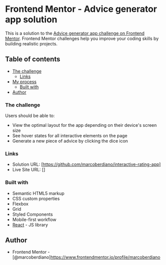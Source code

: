 # Frontend Mentor - Advice generator app solution

This is a solution to the [Advice generator app challenge on Frontend Mentor](https://www.frontendmentor.io/challenges/advice-generator-app-QdUG-13db). Frontend Mentor challenges help you improve your coding skills by building realistic projects.

## Table of contents

- [The challenge](#the-challenge)
  - [Links](#links)
- [My process](#my-process)
  - [Built with](#built-with)
- [Author](#author)

### The challenge

Users should be able to:

- View the optimal layout for the app depending on their device's screen size
- See hover states for all interactive elements on the page
- Generate a new piece of advice by clicking the dice icon

### Links

- Solution URL: [https://github.com/marcoberdiano/interactive-rating-app]
- Live Site URL: []

### Built with

- Semantic HTML5 markup
- CSS custom properties
- Flexbox
- Grid
- Styled Components
- Mobile-first workflow
- [React](https://reactjs.org/) - JS library

## Author


- Frontend Mentor - [@marcoberdiano]https://www.frontendmentor.io/profile/marcoberdiano
